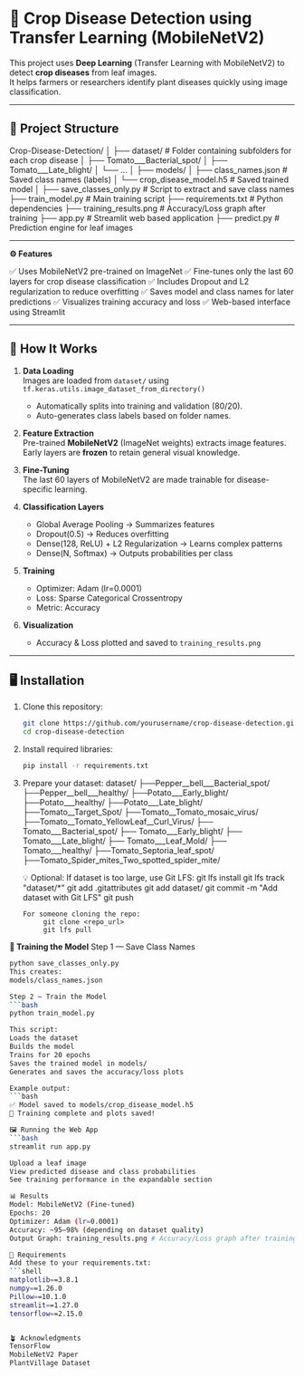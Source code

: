 # 🌿 Crop Disease Detection using Transfer Learning (MobileNetV2)

This project uses **Deep Learning** (Transfer Learning with MobileNetV2) to detect **crop diseases** from leaf images.  
It helps farmers or researchers identify plant diseases quickly using image classification.

---

## 📁 Project Structure

Crop-Disease-Detection/
│
├── dataset/ # Folder containing subfolders for each crop disease
│ ├── Tomato___Bacterial_spot/
│ ├── Tomato___Late_blight/
│ └── ...
│
├── models/
│ ├── class_names.json # Saved class names (labels)
│ └── crop_disease_model.h5 # Saved trained model
│
├── save_classes_only.py # Script to extract and save class names
├── train_model.py # Main training script
├── requirements.txt # Python dependencies
├── training_results.png # Accuracy/Loss graph after training
├── app.py # Streamlit web based application
├── predict.py # Prediction engine for leaf images


---

**⚙️ Features**

✅ Uses MobileNetV2 pre-trained on ImageNet
✅ Fine-tunes only the last 60 layers for crop disease classification
✅ Includes Dropout and L2 regularization to reduce overfitting
✅ Saves model and class names for later predictions
✅ Visualizes training accuracy and loss
✅ Web-based interface using Streamlit

---

## 🧠 How It Works

1. **Data Loading**  
   Images are loaded from `dataset/` using `tf.keras.utils.image_dataset_from_directory()`  
   - Automatically splits into training and validation (80/20).  
   - Auto-generates class labels based on folder names.  

2. **Feature Extraction**  
   Pre-trained **MobileNetV2** (ImageNet weights) extracts image features.  
   Early layers are **frozen** to retain general visual knowledge.  

3. **Fine-Tuning**  
   The last 60 layers of MobileNetV2 are made trainable for disease-specific learning.  

4. **Classification Layers**
   - Global Average Pooling → Summarizes features  
   - Dropout(0.5) → Reduces overfitting  
   - Dense(128, ReLU) + L2 Regularization → Learns complex patterns  
   - Dense(N, Softmax) → Outputs probabilities per class  

5. **Training**
   - Optimizer: Adam (lr=0.0001)  
   - Loss: Sparse Categorical Crossentropy  
   - Metric: Accuracy  

6. **Visualization**
   - Accuracy & Loss plotted and saved to `training_results.png`

---

## 🖥️ Installation

1. Clone this repository:
   ```bash
   git clone https://github.com/yourusername/crop-disease-detection.git
   cd crop-disease-detection
   
2. Install required libraries:
    ```bash
    pip install -r requirements.txt
    
3. Prepare your dataset:
   dataset/
   ├──Pepper__bell___Bacterial_spot/
   ├──Pepper__bell___healthy/
   ├──Potato___Early_blight/
   ├──Potato___healthy/
   ├──Potato___Late_blight/
   ├──Tomato__Target_Spot/
   ├──Tomato__Tomato_mosaic_virus/
   ├──Tomato__Tomato_YellowLeaf__Curl_Virus/
   ├── Tomato___Bacterial_spot/
   ├── Tomato___Early_blight/
   ├── Tomato___Late_blight/
   ├── Tomato___Leaf_Mold/
   ├── Tomato___healthy/
   ├──Tomato_Septoria_leaf_spot/
   ├──Tomato_Spider_mites_Two_spotted_spider_mite/

      💡 Optional: If dataset is too large, use Git LFS:
            git lfs install
            git lfs track "dataset/*"
            git add .gitattributes
            git add dataset/
            git commit -m "Add dataset with Git LFS"
            git push

       For someone cloning the repo:
            git clone <repo_url>
            git lfs pull



**🚀 Training the Model**
Step 1 — Save Class Names
```bash
python save_classes_only.py
This creates:
models/class_names.json

Step 2 — Train the Model
```bash
python train_model.py

This script:
Loads the dataset
Builds the model
Trains for 20 epochs
Saves the trained model in models/
Generates and saves the accuracy/loss plots

Example output:
```bash
✅ Model saved to models/crop_disease_model.h5
🎉 Training complete and plots saved!

🖼️ Running the Web App
```bash
streamlit run app.py

Upload a leaf image
View predicted disease and class probabilities
See training performance in the expandable section

📊 Results
Model: MobileNetV2 (Fine-tuned)
Epochs: 20
Optimizer: Adam (lr=0.0001)
Accuracy: ~95–98% (depending on dataset quality)
Output Graph: training_results.png # Accuracy/Loss graph after training

🧰 Requirements
Add these to your requirements.txt:
```shell
matplotlib==3.8.1
numpy==1.26.0
Pillow==10.1.0
streamlit==1.27.0
tensorflow==2.15.0


🪴 Acknowledgments
TensorFlow
MobileNetV2 Paper
PlantVillage Dataset
